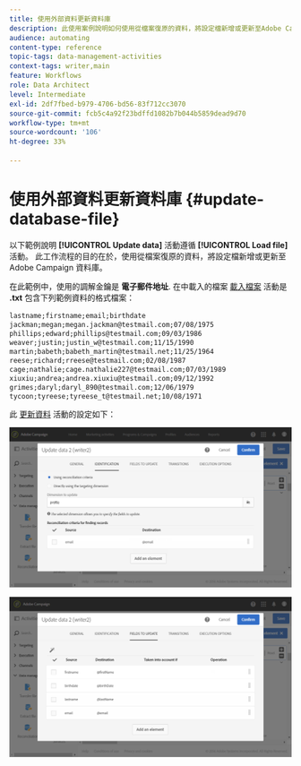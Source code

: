 ```yaml
---
title: 使用外部資料更新資料庫
description: 此使用案例說明如何使用從檔案復原的資料，將設定檔新增或更新至Adobe Campaign資料庫。
audience: automating
content-type: reference
topic-tags: data-management-activities
context-tags: writer,main
feature: Workflows
role: Data Architect
level: Intermediate
exl-id: 2df7fbed-b979-4706-bd56-83f712cc3070
source-git-commit: fcb5c4a92f23bdffd1082b7b044b5859dead9d70
workflow-type: tm+mt
source-wordcount: '106'
ht-degree: 33%

---
```


# 使用外部資料更新資料庫 {#update-database-file}

以下範例說明 **[!UICONTROL Update data]** 活動遵循 **[!UICONTROL Load file]** 活動。 此工作流程的目的在於，使用從檔案復原的資料，將設定檔新增或更新至 Adobe Campaign 資料庫。

在此範例中，使用的調解金鑰是 **電子郵件地址**. 在中載入的檔案 [載入檔案](../../automating/using/load-file.md) 活動是 **.txt** 包含下列範例資料的格式檔案：

```
lastname;firstname;email;birthdate
jackman;megan;megan.jackman@testmail.com;07/08/1975
phillips;edward;phillips@testmail.com;09/03/1986
weaver;justin;justin_w@testmail.com;11/15/1990
martin;babeth;babeth_martin@testmail.net;11/25/1964
reese;richard;rreese@testmail.com;02/08/1987
cage;nathalie;cage.nathalie227@testmail.com;07/03/1989
xiuxiu;andrea;andrea.xiuxiu@testmail.com;09/12/1992
grimes;daryl;daryl_890@testmail.com;12/06/1979
tycoon;tyreese;tyreese_t@testmail.net;10/08/1971
```

此 [更新資料](../../automating/using/update-data.md) 活動的設定如下：

![](assets/deduplication_example2_writer1.png)

![](assets/deduplication_example2_writer2.png)
